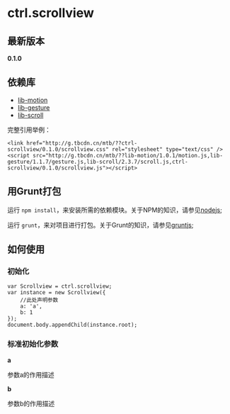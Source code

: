 # ctrl.scrollview

## 最新版本

**0.1.0**

## 依赖库

* [lib-motion](http://gitlab.alibaba-inc.com/mtb/lib-motion/tree/master)  
* [lib-gesture](http://gitlab.alibaba-inc.com/mtb/lib-gesture/tree/master)  
* [lib-scroll](http://gitlab.alibaba-inc.com/mtb/lib-scroll/tree/master)  


完整引用举例：

    <link href="http://g.tbcdn.cn/mtb/??ctrl-scrollview/0.1.0/scrollview.css" rel="stylesheet" type="text/css" />
    <script src="http://g.tbcdn.cn/mtb/??lib-motion/1.0.1/motion.js,lib-gesture/1.1.7/gesture.js,lib-scroll/2.3.7/scroll.js,ctrl-scrollview/0.1.0/scrollview.js"></script>

## 用Grunt打包

运行 `npm install`，来安装所需的依赖模块。关于NPM的知识，请参见[nodejs](http://nodejs.org/);

运行 `grunt`，来对项目进行打包。关于Grunt的知识，请参见[gruntjs](http://gruntjs.com/);

## 如何使用

### 初始化

    var Scrollview = ctrl.scrollview;
    var instance = new Scrollview({
        //此处声明参数
        a: 'a',
        b: 1
    });
    document.body.appendChild(instance.root);

### 标准初始化参数

**a**

参数a的作用描述

**b**

参数b的作用描述